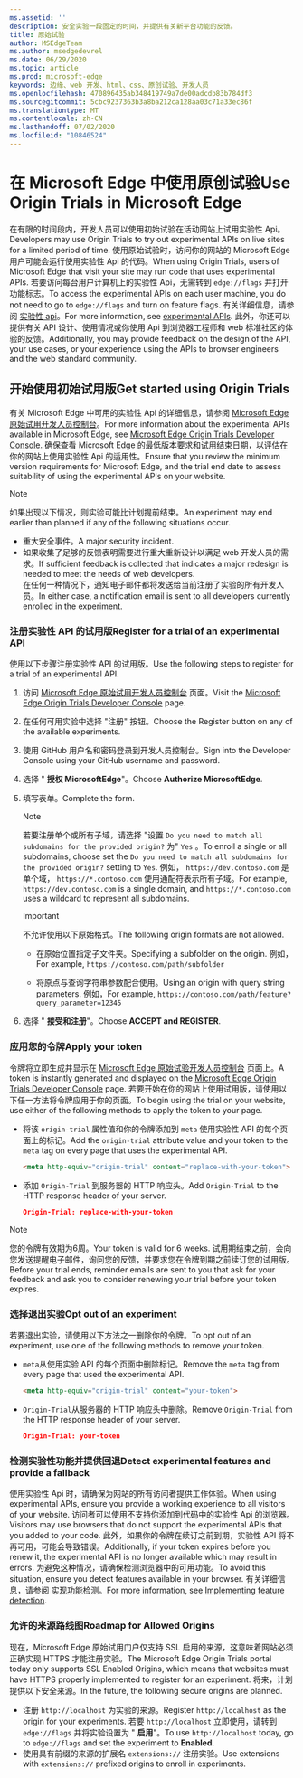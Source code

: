 ```yaml
---
ms.assetid: ''
description: 安全实验一段固定的时间，并提供有关新平台功能的反馈。
title: 原始试验
author: MSEdgeTeam
ms.author: msedgedevrel
ms.date: 06/29/2020
ms.topic: article
ms.prod: microsoft-edge
keywords: 边缘、web 开发、html、css、原创试验、开发人员
ms.openlocfilehash: 470896435ab348419749a7de00adcdb83b784df3
ms.sourcegitcommit: 5cbc9237363b3a8ba212ca128aa03c71a33ec86f
ms.translationtype: MT
ms.contentlocale: zh-CN
ms.lasthandoff: 07/02/2020
ms.locfileid: "10846524"
---
```

# <span data-ttu-id="cdb30-104">在 Microsoft Edge 中使用原创试验</span><span class="sxs-lookup"><span data-stu-id="cdb30-104">Use Origin Trials in Microsoft Edge</span></span>  

<span data-ttu-id="cdb30-105">在有限的时间段内，开发人员可以使用初始试验在活动网站上试用实验性 Api。</span><span class="sxs-lookup"><span data-stu-id="cdb30-105">Developers may use Origin Trials to try out experimental APIs on live sites for a limited period of time.</span></span>  <span data-ttu-id="cdb30-106">使用原始试验时，访问你的网站的 Microsoft Edge 用户可能会运行使用实验性 Api 的代码。</span><span class="sxs-lookup"><span data-stu-id="cdb30-106">When using Origin Trials, users of Microsoft Edge that visit your site may run code that uses experimental APIs.</span></span>  <span data-ttu-id="cdb30-107">若要访问每台用户计算机上的实验性 Api，无需转到 `edge://flags` 并打开功能标志。</span><span class="sxs-lookup"><span data-stu-id="cdb30-107">To access the experimental APIs on each user machine, you do not need to go to `edge://flags` and turn on feature flags.</span></span>  <span data-ttu-id="cdb30-108">有关详细信息，请参阅 [实验性 api][DeveloperMicrsoftEdgeOriginTrials]。</span><span class="sxs-lookup"><span data-stu-id="cdb30-108">For more information, see [experimental APIs][DeveloperMicrsoftEdgeOriginTrials].</span></span>  <span data-ttu-id="cdb30-109">此外，你还可以提供有关 API 设计、使用情况或你使用 Api 到浏览器工程师和 web 标准社区的体验的反馈。</span><span class="sxs-lookup"><span data-stu-id="cdb30-109">Additionally, you may provide feedback on the design of the API, your use cases, or your experience using the APIs to browser engineers and the web standard community.</span></span>  

## <span data-ttu-id="cdb30-110">开始使用初始试用版</span><span class="sxs-lookup"><span data-stu-id="cdb30-110">Get started using Origin Trials</span></span>  

<span data-ttu-id="cdb30-111">有关 Microsoft Edge 中可用的实验性 Api 的详细信息，请参阅 [Microsoft Edge 原始试用开发人员控制台][DeveloperMicrsoftEdgeOriginTrials]。</span><span class="sxs-lookup"><span data-stu-id="cdb30-111">For more information about the experimental APIs available in Microsoft Edge, see [Microsoft Edge Origin Trials Developer Console][DeveloperMicrsoftEdgeOriginTrials].</span></span>  <span data-ttu-id="cdb30-112">确保查看 Microsoft Edge 的最低版本要求和试用结束日期，以评估在你的网站上使用实验性 Api 的适用性。</span><span class="sxs-lookup"><span data-stu-id="cdb30-112">Ensure that you review the minimum version requirements for Microsoft Edge, and the trial end date to assess suitability of using the experimental APIs on your website.</span></span>  

> [!NOTE]
> <span data-ttu-id="cdb30-113">如果出现以下情况，则实验可能比计划提前结束。</span><span class="sxs-lookup"><span data-stu-id="cdb30-113">An experiment may end earlier than planned if any of the following situations occur.</span></span>  
> *   <span data-ttu-id="cdb30-114">重大安全事件。</span><span class="sxs-lookup"><span data-stu-id="cdb30-114">A major security incident.</span></span>  
> *   <span data-ttu-id="cdb30-115">如果收集了足够的反馈表明需要进行重大重新设计以满足 web 开发人员的需求。</span><span class="sxs-lookup"><span data-stu-id="cdb30-115">If sufficient feedback is collected that indicates a major redesign is needed to meet the needs of web developers.</span></span>  
> <span data-ttu-id="cdb30-116">在任何一种情况下，通知电子邮件都将发送给当前注册了实验的所有开发人员。</span><span class="sxs-lookup"><span data-stu-id="cdb30-116">In either case, a notification email is sent to all developers currently enrolled in the experiment.</span></span>  

### <span data-ttu-id="cdb30-117">注册实验性 API 的试用版</span><span class="sxs-lookup"><span data-stu-id="cdb30-117">Register for a trial of an experimental API</span></span>  

<span data-ttu-id="cdb30-118">使用以下步骤注册实验性 API 的试用版。</span><span class="sxs-lookup"><span data-stu-id="cdb30-118">Use the following steps to register for a trial of an experimental API.</span></span>  

1.  <span data-ttu-id="cdb30-119">访问 [Microsoft Edge 原始试用开发人员控制台][DeveloperMicrsoftEdgeOriginTrials] 页面。</span><span class="sxs-lookup"><span data-stu-id="cdb30-119">Visit the [Microsoft Edge Origin Trials Developer Console][DeveloperMicrsoftEdgeOriginTrials] page.</span></span>  
1.  <span data-ttu-id="cdb30-120">在任何可用实验中选择 "注册" 按钮。</span><span class="sxs-lookup"><span data-stu-id="cdb30-120">Choose the Register button on any of the available experiments.</span></span>  
1.  <span data-ttu-id="cdb30-121">使用 GitHub 用户名和密码登录到开发人员控制台。</span><span class="sxs-lookup"><span data-stu-id="cdb30-121">Sign into the Developer Console using your GitHub username and password.</span></span>  
1.  <span data-ttu-id="cdb30-122">选择 " **授权 MicrosoftEdge**"。</span><span class="sxs-lookup"><span data-stu-id="cdb30-122">Choose **Authorize MicrosoftEdge**.</span></span>  
1.  <span data-ttu-id="cdb30-123">填写表单。</span><span class="sxs-lookup"><span data-stu-id="cdb30-123">Complete the form.</span></span>  
    
    > [!NOTE]
    > <span data-ttu-id="cdb30-124">若要注册单个或所有子域，请选择 "设置 `Do you need to match all subdomains for the provided origin?` 为" `Yes` 。</span><span class="sxs-lookup"><span data-stu-id="cdb30-124">To enroll a single or all subdomains, choose set the `Do you need to match all subdomains for the provided origin?` setting to `Yes`.</span></span>  <span data-ttu-id="cdb30-125">例如， `https://dev.contoso.com` 是单个域， `https://*.contoso.com` 使用通配符表示所有子域。</span><span class="sxs-lookup"><span data-stu-id="cdb30-125">For example, `https://dev.contoso.com` is a single domain, and `https://*.contoso.com` uses a wildcard to represent all subdomains.</span></span>  
    
    > [!IMPORTANT]
    > <span data-ttu-id="cdb30-126">不允许使用以下原始格式。</span><span class="sxs-lookup"><span data-stu-id="cdb30-126">The following origin formats are not allowed.</span></span>  
    > *   <span data-ttu-id="cdb30-127">在原始位置指定子文件夹。</span><span class="sxs-lookup"><span data-stu-id="cdb30-127">Specifying a subfolder on the origin.</span></span>  <span data-ttu-id="cdb30-128">例如，</span><span class="sxs-lookup"><span data-stu-id="cdb30-128">For example,</span></span> `https://contoso.com/path/subfolder`  
    > 
    > *   <span data-ttu-id="cdb30-129">将原点与查询字符串参数配合使用。</span><span class="sxs-lookup"><span data-stu-id="cdb30-129">Using an origin with query string parameters.</span></span>  <span data-ttu-id="cdb30-130">例如，</span><span class="sxs-lookup"><span data-stu-id="cdb30-130">For example,</span></span> `https://contoso.com/path/feature?query_parameter=12345`  
    
1.  <span data-ttu-id="cdb30-131">选择 " **接受和注册**"。</span><span class="sxs-lookup"><span data-stu-id="cdb30-131">Choose **ACCEPT and REGISTER**.</span></span>  

### <span data-ttu-id="cdb30-132">应用您的令牌</span><span class="sxs-lookup"><span data-stu-id="cdb30-132">Apply your token</span></span>  

<span data-ttu-id="cdb30-133">令牌将立即生成并显示在 [Microsoft Edge 原始试验开发人员控制台][DeveloperMicrsoftEdgeOriginTrials] 页面上。</span><span class="sxs-lookup"><span data-stu-id="cdb30-133">A token is instantly generated and displayed on the [Microsoft Edge Origin Trials Developer Console][DeveloperMicrsoftEdgeOriginTrials] page.</span></span>  <span data-ttu-id="cdb30-134">若要开始在你的网站上使用试用版，请使用以下任一方法将令牌应用于你的页面。</span><span class="sxs-lookup"><span data-stu-id="cdb30-134">To begin using the trial on your website, use either of the following methods to apply the token to your page.</span></span>  

*   <span data-ttu-id="cdb30-135">将该 `origin-trial` 属性值和你的令牌添加到 `meta` 使用实验性 API 的每个页面上的标记。</span><span class="sxs-lookup"><span data-stu-id="cdb30-135">Add the `origin-trial` attribute value and your token to the `meta` tag on every page that uses the experimental API.</span></span>  
    
    ```html
    <meta http-equiv="origin-trial" content="replace-with-your-token">
    ```  
    
*   <span data-ttu-id="cdb30-136">添加 `Origin-Trial` 到服务器的 HTTP 响应头。</span><span class="sxs-lookup"><span data-stu-id="cdb30-136">Add `Origin-Trial` to the HTTP response header of your server.</span></span>  
    
    ```json
    Origin-Trial: replace-with-your-token
    ```  
    
> [!NOTE]
> <span data-ttu-id="cdb30-137">您的令牌有效期为6周。</span><span class="sxs-lookup"><span data-stu-id="cdb30-137">Your token is valid for 6 weeks.</span></span>  <span data-ttu-id="cdb30-138">试用期结束之前，会向您发送提醒电子邮件，询问您的反馈，并要求您在令牌到期之前续订您的试用版。</span><span class="sxs-lookup"><span data-stu-id="cdb30-138">Before your trial ends, reminder emails are sent to you that ask for your feedback and ask you to consider renewing your trial before your token expires.</span></span>  

### <span data-ttu-id="cdb30-139">选择退出实验</span><span class="sxs-lookup"><span data-stu-id="cdb30-139">Opt out of an experiment</span></span>  

<span data-ttu-id="cdb30-140">若要退出实验，请使用以下方法之一删除你的令牌。</span><span class="sxs-lookup"><span data-stu-id="cdb30-140">To opt out of an experiment, use one of the following methods to remove your token.</span></span>  

*   <span data-ttu-id="cdb30-141">`meta`从使用实验 API 的每个页面中删除标记。</span><span class="sxs-lookup"><span data-stu-id="cdb30-141">Remove the `meta` tag from every page that used the experimental API.</span></span>  
    
    ```html
    <meta http-equiv="origin-trial" content="your-token">
    ```  
    
*   <span data-ttu-id="cdb30-142">`Origin-Trial`从服务器的 HTTP 响应头中删除。</span><span class="sxs-lookup"><span data-stu-id="cdb30-142">Remove `Origin-Trial` from the HTTP response header of your server.</span></span>  
    
    ```json
    Origin-Trial: your-token
    ```  
    
### <span data-ttu-id="cdb30-143">检测实验性功能并提供回退</span><span class="sxs-lookup"><span data-stu-id="cdb30-143">Detect experimental features and provide a fallback</span></span>  

<span data-ttu-id="cdb30-144">使用实验性 Api 时，请确保为网站的所有访问者提供工作体验。</span><span class="sxs-lookup"><span data-stu-id="cdb30-144">When using experimental APIs, ensure you provide a working experience to all visitors of your website.</span></span>  <span data-ttu-id="cdb30-145">访问者可以使用不支持你添加到代码中的实验性 Api 的浏览器。</span><span class="sxs-lookup"><span data-stu-id="cdb30-145">Visitors may use browsers that do not support the experimental APIs that you added to your code.</span></span>  <span data-ttu-id="cdb30-146">此外，如果你的令牌在续订之前到期，实验性 API 将不再可用，可能会导致错误。</span><span class="sxs-lookup"><span data-stu-id="cdb30-146">Additionally, if your token expires before you renew it, the experimental API is no longer available which may result in errors.</span></span>  <span data-ttu-id="cdb30-147">为避免这种情况，请确保检测浏览器中的可用功能。</span><span class="sxs-lookup"><span data-stu-id="cdb30-147">To avoid this situation, ensure you detect features available in your browser.</span></span>  <span data-ttu-id="cdb30-148">有关详细信息，请参阅 [实现功能检测][MDNImplementingFeatureDetection]。</span><span class="sxs-lookup"><span data-stu-id="cdb30-148">For more information, see [Implementing feature detection][MDNImplementingFeatureDetection].</span></span>

### <span data-ttu-id="cdb30-149">允许的来源路线图</span><span class="sxs-lookup"><span data-stu-id="cdb30-149">Roadmap for Allowed Origins</span></span>  

<span data-ttu-id="cdb30-150">现在，Microsoft Edge 原始试用门户仅支持 SSL 启用的来源，这意味着网站必须正确实现 HTTPS 才能注册实验。</span><span class="sxs-lookup"><span data-stu-id="cdb30-150">The Microsoft Edge Origin Trials portal today only supports SSL Enabled Origins, which means that websites must have HTTPS properly implemented to register for an experiment.</span></span>  <span data-ttu-id="cdb30-151">将来，计划提供以下安全来源。</span><span class="sxs-lookup"><span data-stu-id="cdb30-151">In the future, the following secure origins are planned.</span></span>  

*   <span data-ttu-id="cdb30-152">注册 `http://localhost` 为实验的来源。</span><span class="sxs-lookup"><span data-stu-id="cdb30-152">Register `http://localhost` as the origin for your experiments.</span></span>  <span data-ttu-id="cdb30-153">若要 `http://localhost` 立即使用，请转到 `edge://flags` 并将实验设置为 " **启用**"。</span><span class="sxs-lookup"><span data-stu-id="cdb30-153">To use `http://localhost` today, go to `edge://flags` and set the experiment to **Enabled**.</span></span>  
*   <span data-ttu-id="cdb30-154">使用具有前缀的来源的扩展名 `extensions://` 注册实验。</span><span class="sxs-lookup"><span data-stu-id="cdb30-154">Use extensions with `extensions://` prefixed origins to enroll in experiments.</span></span>  
    
<!-- links -->  

[DeveloperMicrsoftEdgeOriginTrials]: https://developer.microsoft.com/microsoft-edge/origin-trials "Microsoft Edge 原始试用开发人员控制台 |Microsoft 文档"  

[MDNImplementingFeatureDetection]: https://developer.mozilla.org/docs/learn/tools_and_testing/cross_browser_testing/feature_detection "实施功能检测 |MDN"  
